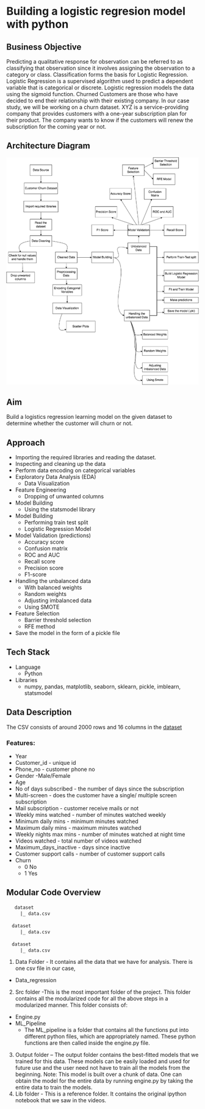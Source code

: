 # Building a logistic regresion model with python

## Business Objective
Predicting a qualitative response for observation can be referred to as classifying that
observation since it involves assigning the observation to a category or class.
Classification forms the basis for Logistic Regression. Logistic Regression is a
supervised algorithm used to predict a dependent variable that is categorical or
discrete. Logistic regression models the data using the sigmoid function.
Churned Customers are those who have decided to end their relationship with their
existing company. In our case study, we will be working on a churn dataset.
XYZ is a service-providing company that provides customers with a one-year
subscription plan for their product. The company wants to know if the customers will
renew the subscription for the coming year or not.

## Architecture Diagram
<img src="architecture_diagram.png">

## Aim
Build a logistics regression learning model on the given dataset to determine whether
the customer will churn or not.

## Approach
- Importing the required libraries and reading the dataset.
- Inspecting and cleaning up the data
- Perform data encoding on categorical variables
- Exploratory Data Analysis (EDA)
  - Data Visualization
- Feature Engineering
  - Dropping of unwanted columns
- Model Building
  - Using the statsmodel library
- Model Building
  - Performing train test split
  - Logistic Regression Model
- Model Validation (predictions)
  - Accuracy score
  - Confusion matrix
  - ROC and AUC
  - Recall score
  - Precision score
  - F1-score
- Handling the unbalanced data
  - With balanced weights
  - Random weights
  - Adjusting imbalanced data
  - Using SMOTE
- Feature Selection
  - Barrier threshold selection
  - RFE method
- Save the model in the form of a pickle file

## Tech Stack
- Language
   - Python
- Libraries
  - numpy, pandas, matplotlib, seaborn, sklearn, pickle, imblearn,
statsmodel 

## Data Description
The CSV consists of around 2000 rows and 16 columns in the [dataset](https://github.com/diegovillatoromx/logistic_regresion_model/blob/main/Data/data_regression.csv)
### Features:
- Year
- Customer_id - unique id
- Phone_no - customer phone no
- Gender -Male/Female
- Age
- No of days subscribed - the number of days since the subscription
- Multi-screen - does the customer have a single/ multiple screen subscription
- Mail subscription - customer receive mails or not
- Weekly mins watched - number of minutes watched weekly
- Minimum daily mins - minimum minutes watched
- Maximum daily mins - maximum minutes watched
- Weekly nights max mins - number of minutes watched at night time
- Videos watched - total number of videos watched
- Maximum_days_inactive - days since inactive
- Customer support calls - number of customer support calls
- Churn
  - 0 No
  - 1 Yes
    
## Modular Code Overview

```
   dataset
     |_ data.csv

  dataset
     |_ data.csv

  dataset
     |_ data.csv
```
1. Data Folder - It contains all the data that we have for analysis. There is one csv
file in our case,
  - Data_regression
2. Src folder -This is the most important folder of the project. This folder contains
all the modularized code for all the above steps in a modularized manner. This
folder consists of:
  - Engine.py
  - ML_Pipeline
    - The ML_pipeline is a folder that contains all the functions put into different
      python files, which are appropriately named. These python functions are
      then called inside the engine.py file.

3. Output folder – The output folder contains the best-fitted models that we trained
for this data. These models can be easily loaded and used for future use and
the user need not have to train all the models from the beginning.
Note: This model is built over a chunk of data. One can obtain the model for the
entire data by running engine.py by taking the entire data to train the models.
4. Lib folder - This is a reference folder. It contains the original ipython notebook
that we saw in the videos.
